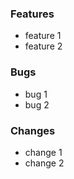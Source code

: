 <!--- 注意！
  1. 请按照规范填写 pr，不规范的 pr 将会被关闭。
  2. 标题请按照   [业务 / 功能] 大致改动  ，比如
      - [订单列表] 重构代码
      - [图片组件] 增加懒加载
      - [日常补丁] 修复相关 Bug
  3. 写完请先点击 preview 预览查看结果，确认无误即可提交。
--->

<!--- 实现的功能点 --->
### Features
- feature 1
- feature 2

<!--- 修复的Bug --->
### Bugs
- bug 1
- bug 2

<!--- 涉及到的改动点 --->
### Changes
- change 1
- change 2
